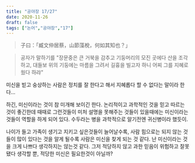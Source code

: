 ```yaml
---
title: "공야장 17/27"
date: 2020-11-26
draft: false
tags: ["논어","공야장","17"]
---
```


> 子曰：「臧文仲居蔡，山節藻梲，何如其知也？」

> 공자가 말하기를 "장문중은 큰 거북을 감추고 기둥머리의 모진 곳에다 산을 조각하고, 대들보 위의 기둥에는 마름을 그려서 길흉을 빌고자 하니 어찌 그를 지혜로웠다 하랴"

미신을 빋고 숭상하는 사람은 정치를 잘 한다고 해서 지혜롭다 할 수 없다는 말이라 한다...

하긴, 미신이라는 것이 참 미개해 보이긴 한다. 논리적이고 과학적인 것을 믿고 따르는 것이 좋긴한데 때때로 그런것들이 미처 설명을 못해주는 것들이 있을때에는 미신이라는 것들이 역할을 하게 되어 있다. 수두라는 병을 과학적으로 알기전엔 귀신병이라 했듯이.

나이가 들고 가족이 생기고 지키고 싶은것들이 늘어날수록, 사람 힘으로는 되지 않는 것들이 많이 있다는 것을 알게 될수록 사람은 미신을 찾게 되는 것 같다. 난 미신이라는 것을 크게 나쁘다 생각하지는 않는것 같다. 그저 적당하지 않고 과한 믿음이 위험하고 잘못됐다 생각할 뿐, 적당한 미신은 필요한것이 아닐까?
